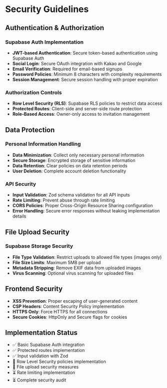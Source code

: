 # Security Guidelines

## Authentication & Authorization

### Supabase Auth Implementation

- **JWT-based Authentication**: Secure token-based authentication using Supabase Auth
- **Social Login**: Secure OAuth integration with Kakao and Google
- **Email Verification**: Required for email-based signups
- **Password Policies**: Minimum 8 characters with complexity requirements
- **Session Management**: Secure session handling with proper expiration

### Authorization Controls

- **Row Level Security (RLS)**: Supabase RLS policies to restrict data access
- **Protected Routes**: Client-side and server-side route protection
- **Role-Based Access**: Owner-only access to invitation management

## Data Protection

### Personal Information Handling

- **Data Minimization**: Collect only necessary personal information
- **Secure Storage**: Encrypted storage of sensitive information
- **Data Retention**: Clear policies on data retention periods
- **User Deletion**: Complete account deletion functionality

### API Security

- **Input Validation**: Zod schema validation for all API inputs
- **Rate Limiting**: Prevent abuse through rate limiting
- **CORS Policies**: Proper Cross-Origin Resource Sharing configuration
- **Error Handling**: Secure error responses without leaking implementation details

## File Upload Security

### Supabase Storage Security

- **File Type Validation**: Restrict uploads to allowed file types (images only)
- **File Size Limits**: Maximum 5MB per upload
- **Metadata Stripping**: Remove EXIF data from uploaded images
- **Virus Scanning**: Optional virus scanning for uploaded files

## Frontend Security

- **XSS Prevention**: Proper escaping of user-generated content
- **CSP Headers**: Content Security Policy implementation
- **HTTPS Only**: Force HTTPS for all connections
- **Secure Cookies**: HttpOnly and Secure flags for cookies

## Implementation Status

- ✅ Basic Supabase Auth integration
- ✅ Protected routes implementation
- ✅ Input validation with Zod
- 🔄 Row Level Security policies implementation
- 🔄 File upload security measures
- ⏳ Rate limiting implementation
- ⏳ Complete security audit
